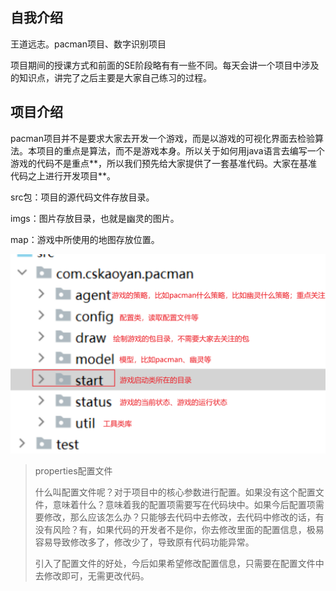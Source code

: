 ## 自我介绍

王道远志。pacman项目、数字识别项目

项目期间的授课方式和前面的SE阶段略有有一些不同。每天会讲一个项目中涉及的知识点，讲完了之后主要是大家自己练习的过程。

## 项目介绍

pacman项目并不是要求大家去开发一个游戏，而是以游戏的可视化界面去检验算法。本项目的重点是算法，而不是游戏本身。所以关于如何用java语言去编写一个游戏的代码不是重点**，所以我们预先给大家提供了一套基准代码。大家在基准代码之上进行开发项目**。

src包：项目的源代码文件存放目录。

imgs：图片存放目录，也就是幽灵的图片。

map：游戏中所使用的地图存放位置。

![image-20240126095051775](image/image-20240126095051775.png)



> properties配置文件
>
> 什么叫配置文件呢？对于项目中的核心参数进行配置。如果没有这个配置文件，意味着什么？意味着我的配置项需要写在代码块中。如果今后配置项需要修改，那么应该怎么办？只能够去代码中去修改，去代码中修改的话，有没有风险？有，如果代码的开发者不是你，你去修改里面的配置信息，极易容易导致修改多了，修改少了，导致原有代码功能异常。
>
> 引入了配置文件的好处，今后如果希望修改配置信息，只需要在配置文件中去修改即可，无需更改代码。
>
> 


